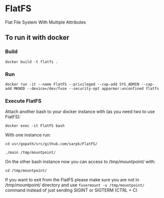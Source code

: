 # FlatFS
Flat File System With Multiple Attributes

## To run it with docker
### Build
`docker build -t flatfs .`
### Run
`docker run -it --name FlatFS --privileged --cap-add SYS_ADMIN --cap-add MKNOD --device=/dev/fuse --security-opt apparmor:unconfined flatfs`
### Execute FlatFS
Attach another bash to your docker instance with (as you need two to use FlatFS):

`docker exec -it FlatFS bash`

With one instance run:

`cd usr/gopath/src/github.com/sarpk/FlatFS/`

`./main /tmp/mountpoint/`

On the other bash instance now you can access to /tmp/mountpoint/ with:

`cd /tmp/mountpoint/`

If you want to exit from the FlatFS please make sure you are not in /tmp/mountpoint/ directory and use
`fusermount -u /tmp/mountpoint/`
command instead of just sending SIGINT or SIGTERM (CTRL + C)

